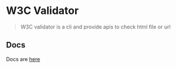 # W3C Validator

> W3C validator is a cli and provide apis to check html file or url

## Docs

Docs are [here](https://jokay03j-v2.github.io/w3c-validator/)
